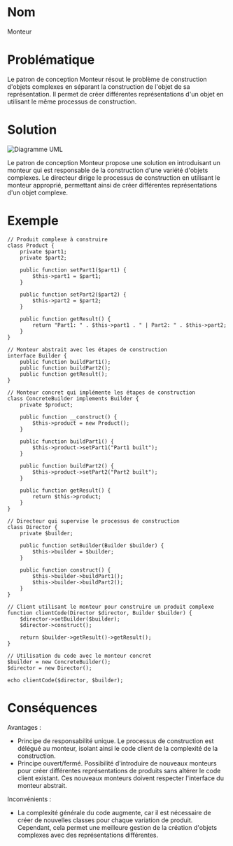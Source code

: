 # Nom
Monteur

# Problématique
Le patron de conception Monteur résout le problème de construction d'objets complexes en séparant la construction de l'objet de sa représentation. Il permet de créer différentes représentations d'un objet en utilisant le même processus de construction.

# Solution
![Diagramme UML](https://refactoring.guru/images/patterns/diagrams/builder/structure.png?id=fe9e23559923ea0657aa5fe75efef333)

Le patron de conception Monteur propose une solution en introduisant un monteur qui est responsable de la construction d'une variété d'objets complexes. Le directeur dirige le processus de construction en utilisant le monteur approprié, permettant ainsi de créer différentes représentations d'un objet complexe.

# Exemple
```
// Produit complexe à construire
class Product {
    private $part1;
    private $part2;

    public function setPart1($part1) {
        $this->part1 = $part1;
    }

    public function setPart2($part2) {
        $this->part2 = $part2;
    }

    public function getResult() {
        return "Part1: " . $this->part1 . " | Part2: " . $this->part2;
    }
}

// Monteur abstrait avec les étapes de construction
interface Builder {
    public function buildPart1();
    public function buildPart2();
    public function getResult();
}

// Monteur concret qui implémente les étapes de construction
class ConcreteBuilder implements Builder {
    private $product;

    public function __construct() {
        $this->product = new Product();
    }

    public function buildPart1() {
        $this->product->setPart1("Part1 built");
    }

    public function buildPart2() {
        $this->product->setPart2("Part2 built");
    }

    public function getResult() {
        return $this->product;
    }
}

// Directeur qui supervise le processus de construction
class Director {
    private $builder;

    public function setBuilder(Builder $builder) {
        $this->builder = $builder;
    }

    public function construct() {
        $this->builder->buildPart1();
        $this->builder->buildPart2();
    }
}

// Client utilisant le monteur pour construire un produit complexe
function clientCode(Director $director, Builder $builder) {
    $director->setBuilder($builder);
    $director->construct();

    return $builder->getResult()->getResult();
}

// Utilisation du code avec le monteur concret
$builder = new ConcreteBuilder();
$director = new Director();

echo clientCode($director, $builder);
```


# Conséquences

Avantages :
- Principe de responsabilité unique. Le processus de construction est délégué au monteur, isolant ainsi le code client de la complexité de la construction.
- Principe ouvert/fermé. Possibilité d'introduire de nouveaux monteurs pour créer différentes représentations de produits sans altérer le code client existant. Ces nouveaux monteurs doivent respecter l'interface du monteur abstrait.

Inconvénients :
- La complexité générale du code augmente, car il est nécessaire de créer de nouvelles classes pour chaque variation de produit. Cependant, cela permet une meilleure gestion de la création d'objets complexes avec des représentations différentes. 
